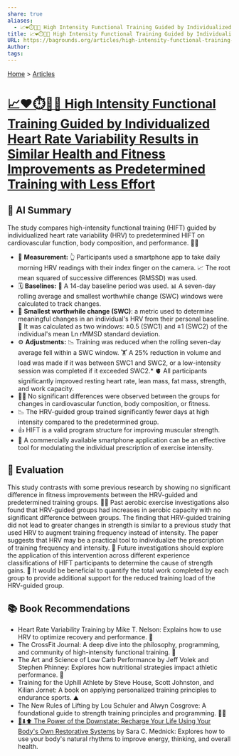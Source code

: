```yaml
---
share: true
aliases:
  - 📈❤️⏱️💪🧘 High Intensity Functional Training Guided by Individualized Heart Rate Variability Results in Similar Health and Fitness Improvements as Predetermined Training with Less Effort
title: 📈❤️⏱️💪🧘 High Intensity Functional Training Guided by Individualized Heart Rate Variability Results in Similar Health and Fitness Improvements as Predetermined Training with Less Effort
URL: https://bagrounds.org/articles/high-intensity-functional-training-guided-by-individualized-heart-rate-variability-results-in-similar-health-and-fitness-improvements-as-predetermined-training-with-less-effort
Author: 
tags: 
---
```

[Home](../index.md) > [Articles](./index.md)  
# [📈❤️⏱️💪🧘 High Intensity Functional Training Guided by Individualized Heart Rate Variability Results in Similar Health and Fitness Improvements as Predetermined Training with Less Effort](https://pmc.ncbi.nlm.nih.gov/articles/PMC8705715)  
  
## 🤖 AI Summary  
The study compares high-intensity functional training (HIFT) guided by individualized heart rate variability (HRV) to predetermined HIFT on cardiovascular function, body composition, and performance. 🏃‍♀️  
  
* 📱 **Measurement:** 👆 Participants used a smartphone app to take daily morning HRV readings with their index finger on the camera. 📈 The root mean squared of successive differences (RMSSD) was used.  
* 🗓️ **Baselines:** 🤸 A 14-day baseline period was used. 📊 A seven-day rolling average and smallest worthwhile change (SWC) windows were calculated to track changes.  
* 🔬 **Smallest worthwhile change (SWC)**: a metric used to determine meaningful changes in an individual's HRV from their personal baseline. 📏 It was calculated as two windows: ±0.5 (SWC1) and ±1 (SWC2) of the individual's mean Ln rMMSD standard deviation.  
* ⚙️ **Adjustments:** 📉 Training was reduced when the rolling seven-day average fell within a SWC window. 🏋️ A 25% reduction in volume and load was made if it was between SWC1 and SWC2, or a low-intensity session was completed if it exceeded SWC2.* 🫀 All participants significantly improved resting heart rate, lean mass, fat mass, strength, and work capacity.  
* 🏋️‍♀️ No significant differences were observed between the groups for changes in cardiovascular function, body composition, or fitness.  
* 📉 The HRV-guided group trained significantly fewer days at high intensity compared to the predetermined group.  
* 👍 HIFT is a valid program structure for improving muscular strength.  
* 📱 A commercially available smartphone application can be an effective tool for modulating the individual prescription of exercise intensity.  
  
## 🤔 Evaluation  
This study contrasts with some previous research by showing no significant difference in fitness improvements between the HRV-guided and predetermined training groups. 🤸‍♂️ Past aerobic exercise investigations also found that HRV-guided groups had increases in aerobic capacity with no significant difference between groups. The finding that HRV-guided training did not lead to greater changes in strength is similar to a previous study that used HRV to augment training frequency instead of intensity. The paper suggests that HRV may be a practical tool to individualize the prescription of training frequency and intensity. 🧠 Future investigations should explore the application of this intervention across different experience classifications of HIFT participants to determine the cause of strength gains. 🧐 It would be beneficial to quantify the total work completed by each group to provide additional support for the reduced training load of the HRV-guided group.  
  
## 📚 Book Recommendations  
* Heart Rate Variability Training by Mike T. Nelson: Explains how to use HRV to optimize recovery and performance. 📖  
* The CrossFit Journal: A deep dive into the philosophy, programming, and community of high-intensity functional training. 💪  
* The Art and Science of Low Carb Performance by Jeff Volek and Stephen Phinney: Explores how nutritional strategies impact athletic performance. 🍎  
* Training for the Uphill Athlete by Steve House, Scott Johnston, and Kilian Jornet: A book on applying personalized training principles to endurance sports. ⛰️  
* The New Rules of Lifting by Lou Schuler and Alwyn Cosgrove: A foundational guide to strength training principles and programming. 🏋️‍♂️  
* [🔋⬇️⬆️ The Power of the Downstate: Recharge Your Life Using Your Body's Own Restorative Systems](../books/the-power-of-the-downstate-recharge-your-life-using-your-bodys-own-restorative-systems.md) by Sara C. Mednick: Explores how to use your body's natural rhythms to improve energy, thinking, and overall health.
